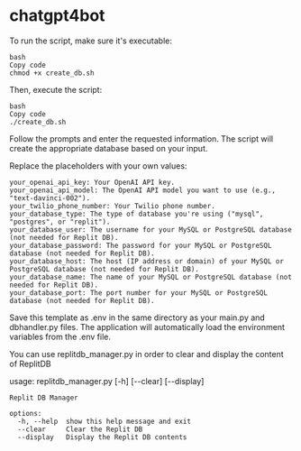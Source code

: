 # chatgpt4bot

To run the script, make sure it's executable:
```
bash
Copy code
chmod +x create_db.sh
```
Then, execute the script:

```
bash
Copy code
./create_db.sh
```
Follow the prompts and enter the requested information. The script will create the appropriate database based on your input.

Replace the placeholders with your own values:
```
your_openai_api_key: Your OpenAI API key.
your_openai_api_model: The OpenAI API model you want to use (e.g., "text-davinci-002").
your_twilio_phone_number: Your Twilio phone number.
your_database_type: The type of database you're using ("mysql", "postgres", or "replit").
your_database_user: The username for your MySQL or PostgreSQL database (not needed for Replit DB).
your_database_password: The password for your MySQL or PostgreSQL database (not needed for Replit DB).
your_database_host: The host (IP address or domain) of your MySQL or PostgreSQL database (not needed for Replit DB).
your_database_name: The name of your MySQL or PostgreSQL database (not needed for Replit DB).
your_database_port: The port number for your MySQL or PostgreSQL database (not needed for Replit DB).
```
Save this template as .env in the same directory as your main.py and dbhandler.py files. The application will automatically load the environment variables from the .env file.

You can use replitdb_manager.py in order to clear and display the content of ReplitDB

usage: replitdb_manager.py [-h] [--clear]
                           [--display]
```
Replit DB Manager

options:
  -h, --help  show this help message and exit
  --clear     Clear the Replit DB
  --display   Display the Replit DB contents
  ```